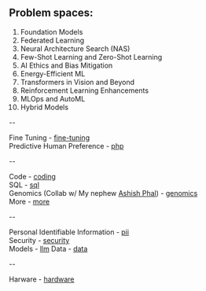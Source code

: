 ## Problem spaces:

1. Foundation Models
2. Federated Learning
3. Neural Architecture Search (NAS)
4. Few-Shot Learning and Zero-Shot Learning
5. AI Ethics and Bias Mitigation
6. Energy-Efficient ML
7. Transformers in Vision and Beyond
8. Reinforcement Learning Enhancements
9. MLOps and AutoML
10. Hybrid Models

--

Fine Tuning - [fine-tuning](fine-tuning)  
Predictive Human Preference - [php](php) 

--

Code - [coding](coding)  
SQL - [sql](sql)  
Genomics (Collab w/ My nephew [Ashish Phal](https://www.linkedin.com/in/ashish-phal-548b37125/)) - [genomics](genomics)  
More - [more](more)  

--

Personal Identifiable Information - [pii](pii)   
Security - [security](security)  
Models - [llm](llm) 
Data - [data](data)

--

Harware - [hardware](hardware)


